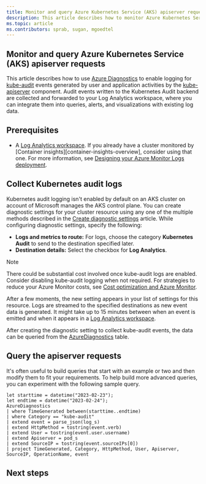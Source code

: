 ```yaml
---
title: Monitor and query Azure Kubernetes Service (AKS) apiserver requests
description: This article describes how to monitor Azure Kubernetes Service (AKS) kube-audit to query the various types of requests to apiserver.
ms.topic: article
ms.contributors: sprab, sugan, mgoedtel
---
```


## Monitor and query Azure Kubernetes Service (AKS) apiserver requests

This article describes how to use [Azure Diagnostics][azure-diagnostics-overview] to enable logging for [kube-audit][kube-audit-overview] events generated by user and application activities by the [kube-apiserver][kube-apiserver-overview] component. Audit events written to the Kubernetes Audit backend are collected and forwarded to your Log Analytics workspace, where you can integrate them into queries, alerts, and visualizations with existing log data.

## Prerequisites

* A [Log Analytics workspace][log-analytics-workspace-overview]. If you already have a cluster monitored by [Container insights][container-insights-overview], consider using that one. For more information, see [Designing your Azure Monitor Logs deployment][design-log-analytics-deployment]. 

## Collect Kubernetes audit logs

Kubernetes audit logging isn't enabled by default on an AKS cluster on account of Microsoft manages the AKS control plane. You can create diagnostic settings for your cluster resource using any one of the multiple methods described in the [Create diagnostic settings][create-diagnostic settings] article. While configuring diagnostic settings, specify the following:

* **Logs and metrics to route:** For logs, choose the category **Kubernetes Audit** to send to the destination specified later.
* **Destination details:** Select the checkbox for **Log Analytics**.

> [!NOTE]
> There could be substantial cost involved once kube-audit logs are enabled. Consider disabling kube-audit logging when not required.
> For strategies to reduce your Azure Monitor costs, see [Cost optimization and Azure Monitor][cost-optimization-azure-monitor].

After a few moments, the new setting appears in your list of settings for this resource. Logs are streamed to the specified destinations as new event data is generated. It might take up to 15 minutes between when an event is emitted and when it appears in a [Log Analytics workspace][log-analytics-workspace-overview].

After creating the diagnostic setting to collect kube-audit events, the data can be queried from the [AzureDiagnostics][azure-diagnostics-table] table.

## Query the apiserver requests

It's often useful to build queries that start with an example or two and then modify them to fit your requirements. To help build more advanced queries, you can experiment with the following sample query.

```kusto
let starttime = datetime("2023-02-23");
let endtime = datetime("2023-02-24");
AzureDiagnostics
| where TimeGenerated between(starttime..endtime)
| where Category == "kube-audit"
| extend event = parse_json(log_s)
| extend HttpMethod = tostring(event.verb)
| extend User = tostring(event.user.username)
| extend Apiserver = pod_s
| extend SourceIP = tostring(event.sourceIPs[0])
| project TimeGenerated, Category, HttpMethod, User, Apiserver, SourceIP, OperationName, event
```

## Next steps

<!-- LINKS - external -->
[kube-audit-overview]: https://kubernetes.io/docs/tasks/debug/debug-cluster/audit/
[kube-apiserver-overview]: https://kubernetes.io/docs/reference/command-line-tools-reference/kube-apiserver/

<!-- LINKS - internal -->
[azure-diagnostics-overview]: ../azure-monitor/essentials/diagnostic-settings.md
[log-analytics-workspace-overview]: ../azure-monitor/logs/log-analytics-workspace-overview.md
[design-log-analytics-deployment]: ../azure-monitor/logs/design-logs-deployment.md
[create-diagnostic settings]: ../azure-monitor/essentials/diagnostic-settings.md#create-diagnostic-settings
[cost-optimization-azure-monitor]: ../azure-monitor/best-practices-cost.md
[azure-diagnostics-table]: /azure/azure-monitor/reference/tables/azurediagnostics